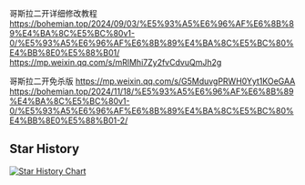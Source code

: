 哥斯拉二开详细修改教程
https://bohemian.top/2024/09/03/%E5%93%A5%E6%96%AF%E6%8B%89%E4%BA%8C%E5%BC%80v1-0/%E5%93%A5%E6%96%AF%E6%8B%89%E4%BA%8C%E5%BC%80%E4%BB%8E0%E5%88%B01/
https://mp.weixin.qq.com/s/mRlMhi7Zy2fvCdvuQmJh2g

哥斯拉二开免杀版
https://mp.weixin.qq.com/s/G5MduvgPRWH0Yyt1KOeGAA
https://bohemian.top/2024/11/18/%E5%93%A5%E6%96%AF%E6%8B%89%E4%BA%8C%E5%BC%80v1-0/%E5%93%A5%E6%96%AF%E6%8B%89%E4%BA%8C%E5%BC%80%E4%BB%8E0%E5%88%B01-2/
## Star History

<a href="https://star-history.com/#Bohemiana/godzilla_erkai&Date">
 <picture>
   <source media="(prefers-color-scheme: dark)" srcset="https://api.star-history.com/svg?repos=Bohemiana/godzilla_erkai&type=Date&theme=dark" />
   <source media="(prefers-color-scheme: light)" srcset="https://api.star-history.com/svg?repos=Bohemiana/godzilla_erkai&type=Date" />
   <img alt="Star History Chart" src="https://api.star-history.com/svg?repos=Bohemiana/godzilla_erkai&type=Date" />
 </picture>
</a>
